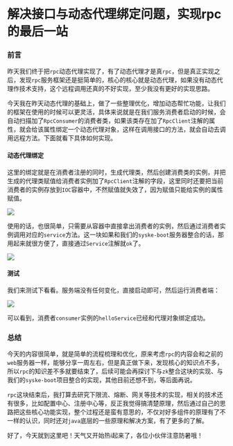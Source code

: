 # 解决接口与动态代理绑定问题，实现rpc的最后一站

### 前言

昨天我们终于把`rpc`动态代理实现了，有了动态代理才是真`rpc`，但是真正实现之后，发现`rpc`服务框架还是挺简单的，核心的核心就是动态代理，如果没有动态代理作技术支持，这个远程调用还真的不好实现，至少我没有更好的实现思路。

今天我在昨天动态代理的基础上，做了一些整理优化，增加动态帮忙功能，让我们的框架在使用的时候可以更灵活，具体来说就是在我们服务消费者启动的时候，会自动扫描加了`RpcConsumer`的消费者类，如果该类存在加了`RpcClient`注解的属性，就会给该属性绑定一个动态代理对象，这样在调用接口的方法，就会自动去调用远程方法。下面就看下具体如何实现。

#### 动态代理绑定

这里的绑定就是在消费者注册的同时，生成代理类，然后创建消费类的实例，并把生成的代理类赋值给消费者实例加了`RpcClient`注解的字段，这里同时还要把当前消费者的实例存放到`IOC`容器中，不然赋值就失效了，因为赋值只能给实例的属性赋值。

![](https://gitee.com/sysker/picBed/raw/master/images/20210619145507.png)

使用的话，也很简单，只需要从容器中直接拿出消费者的实例，然后通过消费者实例调用对应的`service`方法。这一块如果和我们的`syske-boot`服务器整合的话，那用起来就很方便了，直接通过`Service`注解就`ok`了。

![](https://gitee.com/sysker/picBed/raw/master/images/20210619151504.png)

#### 测试

我们来测试下看看。服务端没有任何变化，直接启动即可，然后运行消费者端：

![](https://gitee.com/sysker/picBed/raw/master/images/20210619153329.png)

可以看到，消费者`consumer`实例的`helloService`已经和代理对象绑定成功。

### 总结

今天的内容很简单，就是简单的流程梳理和优化，原来考虑`rpc`的内容会和之前的`web`服务器一样，能够分享一周左右，但是真正做下来，发现核心的知识点不多，所以`rpc`的知识差不多就要结束了，后续可能会再探讨下与`zk`整合这块的实现、与我们的`syske-boot`项目整合的实现，其他目前还想不到，等后面再说。

`rpc`这块结束后，我打算去研究下限流、熔断、网关等技术的实现，相关的技术还有很多，比如配置中心、注册中心等，反正我觉得搞清楚原理，然后通过自己的思路把这些核心功能实现，整个过程还是蛮有意思的，不仅对好多组件的原理有了不一样的认识，同时还对`java`底层的一些原理和解决方案，有了更多的了解。

好了，今天就到这里吧！天气又开始热i起来了，各位小伙伴注意防暑哦！

